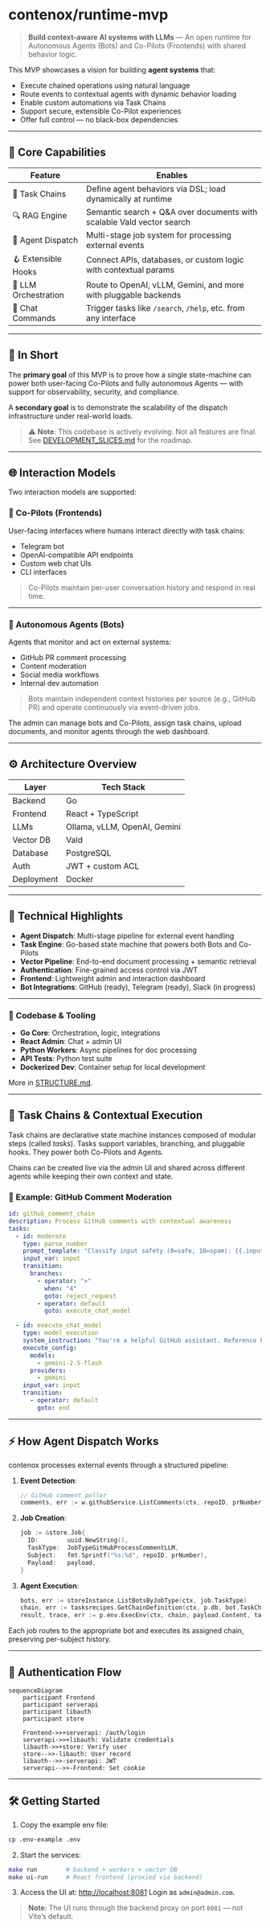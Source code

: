 # contenox/runtime-mvp

> **Build context-aware AI systems with LLMs** — An open runtime for Autonomous Agents (Bots) and Co-Pilots (Frontends) with shared behavior logic.

This MVP showcases a vision for building **agent systems** that:

* Execute chained operations using natural language
* Route events to contextual agents with dynamic behavior loading
* Enable custom automations via Task Chains
* Support secure, extensible Co-Pilot experiences
* Offer full control — no black-box dependencies

---

## 🚀 Core Capabilities

| Feature              | Enables                                                                |
| -------------------- | ---------------------------------------------------------------------- |
| 🧠 Task Chains       | Define agent behaviors via DSL; load dynamically at runtime            |
| 🔍 RAG Engine        | Semantic search + Q\&A over documents with scalable Vald vector search |
| 🤖 Agent Dispatch    | Multi-stage job system for processing external events                  |
| 🪝 Extensible Hooks  | Connect APIs, databases, or custom logic with contextual params        |
| 🔁 LLM Orchestration | Route to OpenAI, vLLM, Gemini, and more with pluggable backends        |
| 💬 Chat Commands     | Trigger tasks like `/search`, `/help`, etc. from any interface         |

---

## 🧠 In Short

The **primary goal** of this MVP is to prove how a single state-machine can power both user-facing Co-Pilots and fully autonomous Agents — with support for observability, security, and compliance.

A **secondary goal** is to demonstrate the scalability of the dispatch infrastructure under real-world loads.

> ⚠️ **Note**: This codebase is actively evolving. Not all features are final.
> See [DEVELOPMENT\_SLICES.md](DEVELOPMENT_SLICES.md) for the roadmap.

---

## 🌐 Interaction Models

Two interaction models are supported:

### 👤 Co-Pilots (Frontends)

User-facing interfaces where humans interact directly with task chains:

* Telegram bot
* OpenAI-compatible API endpoints
* Custom web chat UIs
* CLI interfaces

> Co-Pilots maintain per-user conversation history and respond in real time.

---

### 🤖 Autonomous Agents (Bots)

Agents that monitor and act on external systems:

* GitHub PR comment processing
* Content moderation
* Social media workflows
* Internal dev automation

> Bots maintain independent context histories per source (e.g., GitHub PR) and operate continuously via event-driven jobs.

The admin can manage bots and Co-Pilots, assign task chains, upload documents, and monitor agents through the web dashboard.

---

## ⚙️ Architecture Overview

| Layer      | Tech Stack                   |
| ---------- | ---------------------------- |
| Backend    | Go                           |
| Frontend   | React + TypeScript           |
| LLMs       | Ollama, vLLM, OpenAI, Gemini |
| Vector DB  | Vald                         |
| Database   | PostgreSQL                   |
| Auth       | JWT + custom ACL             |
| Deployment | Docker                       |

---

## 🔌 Technical Highlights

* **Agent Dispatch**: Multi-stage pipeline for external event handling
* **Task Engine**: Go-based state machine that powers both Bots and Co-Pilots
* **Vector Pipeline**: End-to-end document processing + semantic retrieval
* **Authentication**: Fine-grained access control via JWT
* **Frontend**: Lightweight admin and interaction dashboard
* **Bot Integrations**: GitHub (ready), Telegram (ready), Slack (in progress)

---

### 🧰 Codebase & Tooling

* **Go Core**: Orchestration, logic, integrations
* **React Admin**: Chat + admin UI
* **Python Workers**: Async pipelines for doc processing
* **API Tests**: Python test suite
* **Dockerized Dev**: Container setup for local development

More in [STRUCTURE.md](STRUCTURE.md).

---

## 🧩 Task Chains & Contextual Execution

Task chains are declarative state machine instances composed of modular steps (called *tasks*). Tasks support variables, branching, and pluggable hooks. They power both Co-Pilots and Agents.

Chains can be created live via the admin UI and shared across different agents while keeping their own context and state.

### 🧪 Example: GitHub Comment Moderation

```yaml
id: github_comment_chain
description: Process GitHub comments with contextual awareness
tasks:
  - id: moderate
    type: parse_number
    prompt_template: "Classify input safety (0=safe, 10=spam): {{.input}}"
    input_var: input
    transition:
      branches:
        - operator: ">"
          when: "4"
          goto: reject_request
        - operator: default
          goto: execute_chat_model

  - id: execute_chat_model
    type: model_execution
    system_instruction: "You're a helpful GitHub assistant. Reference PR context when relevant."
    execute_config:
      models:
        - gemini-2.5-flash
      providers:
        - gemini
    input_var: input
    transition:
      - operator: default
        goto: end
```

---

## ⚡ How Agent Dispatch Works

contenox processes external events through a structured pipeline:

1. **Event Detection**:

   ```go
   // GitHub comment poller
   comments, err := w.githubService.ListComments(ctx, repoID, prNumber, lastSync)
   ```

2. **Job Creation**:

   ```go
   job := &store.Job{
     ID:        uuid.NewString(),
     TaskType:  JobTypeGitHubProcessCommentLLM,
     Subject:   fmt.Sprintf("%s:%d", repoID, prNumber),
     Payload:   payload,
   }
   ```

3. **Agent Execution**:

   ```go
   bots, err := storeInstance.ListBotsByJobType(ctx, job.TaskType)
   chain, err := tasksrecipes.GetChainDefinition(ctx, p.db, bot.TaskChainID)
   result, trace, err := p.env.ExecEnv(ctx, chain, payload.Content, taskengine.DataTypeString)
   ```

Each job routes to the appropriate bot and executes its assigned chain, preserving per-subject history.

---

## 🔐 Authentication Flow

```mermaid
sequenceDiagram
    participant Frontend
    participant serverapi
    participant libauth
    participant store

    Frontend->>+serverapi: /auth/login
    serverapi->>+libauth: Validate credentials
    libauth->>+store: Verify user
    store-->>-libauth: User record
    libauth-->>-serverapi: JWT
    serverapi-->>-Frontend: Set cookie
```

---

## 🛠️ Getting Started

1. Copy the example env file:

```bash
cp .env-example .env
```

2. Start the services:

```bash
make run        # backend + workers + vector DB
make ui-run     # React frontend (proxied via backend)
```

3. Access the UI at: [http://localhost:8081](http://localhost:8081)
   Login as `admin@admin.com`.

> **Note**: The UI runs through the backend proxy on port `8081` — not Vite’s default.
